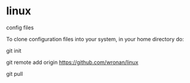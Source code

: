 linux
======
config files

To clone configuration files into your system, in your home directory do:

git init

git remote add origin https://github.com/wronan/linux

git pull
